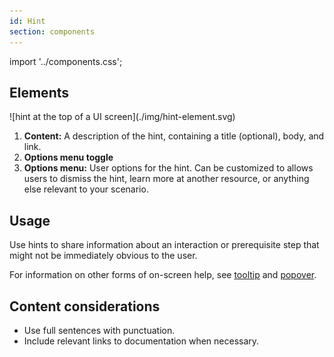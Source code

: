 ```yaml
---
id: Hint
section: components
---
```

import '../components.css';

## Elements

<div class="ws-docs-content-img">
![hint at the top of a UI screen](./img/hint-element.svg)
</div>

1. **Content:** A description of the hint, containing a title (optional), body, and link.
1. **Options menu toggle** 
1. **Options menu:** User options for the hint. Can be customized to allows users to dismiss the hint, learn more at another resource, or anything else relevant to your scenario.

## Usage

Use hints to share information about an interaction or prerequisite step that might not be immediately obvious to the user.

For information on other forms of on-screen help, see [tooltip](/components/tooltip/design-guidelines) and [popover](/components/popover/design-guidelines).

## Content considerations 
- Use full sentences with punctuation.
- Include relevant links to documentation when necessary.
